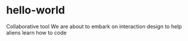 # hello-world
Collaborative tool
We are about to embark on interaction design to help aliens learn how to code
